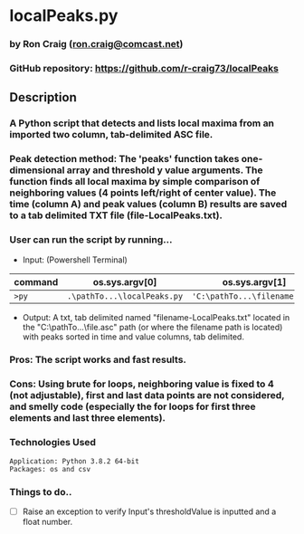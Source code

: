 # localPeaks.py

### by Ron Craig (ron.craig@comcast.net)
### GitHub repository: https://github.com/r-craig73/localPeaks

## Description
###  A Python script that detects and lists local maxima from an imported two column, tab-delimited ASC file.

### Peak detection method: The 'peaks' function takes one-dimensional array and threshold y value arguments. The function finds all local maxima by simple comparison of neighboring values (4 points left/right of center value).  The time (column A) and peak values (column B) results are saved to a tab delimited TXT file (file-LocalPeaks.txt).

### User can run the script by running...
* Input: (Powershell Terminal)

command | os.sys.argv[0] | os.sys.argv[1] | os.sys.argv[2]
------- | -------------- | -------------- | --------------
```>py``` | ```.\pathTo...\localPeaks.py``` | ```'C:\pathTo...\filename.asc'``` | ```thresholdValue```
* Output: A txt, tab delimited named "filename-LocalPeaks.txt" located in the "C:\pathTo...\file.asc" path (or where the filename path is located) with peaks sorted in time and value columns, tab delimited.
### Pros: The script works and fast results.
### Cons: Using brute for loops,  neighboring value is fixed to 4 (not adjustable), first and last data points are not considered, and smelly code (especially the for loops for first three elements and last three elements).

### Technologies Used
```
Application: Python 3.8.2 64-bit
Packages: os and csv
```

### Things to do..
- [ ] Raise an exception to verify Input's thresholdValue is inputted and a float number.

